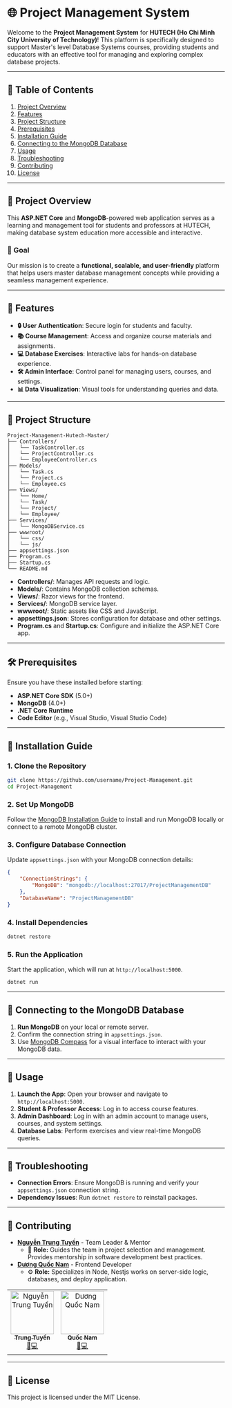 # 🌐 **Project Management System**

Welcome to the **Project Management System** for **HUTECH (Ho Chi Minh City University of Technology)**! This platform is specifically designed to support Master's level Database Systems courses, providing students and educators with an effective tool for managing and exploring complex database projects.

---

## 📜 Table of Contents

1. [Project Overview](#-project-overview)
2. [Features](#-features)
3. [Project Structure](#-project-structure)
4. [Prerequisites](#-prerequisites)
5. [Installation Guide](#-installation-guide)
6. [Connecting to the MongoDB Database](#-connecting-to-the-mongodb-database)
7. [Usage](#-usage)
8. [Troubleshooting](#-troubleshooting)
9. [Contributing](#-contributing)
10. [License](#-license)

---

## 📘 Project Overview

This **ASP.NET Core** and **MongoDB**-powered web application serves as a learning and management tool for students and professors at HUTECH, making database system education more accessible and interactive.

### 🎯 Goal

Our mission is to create a **functional, scalable, and user-friendly** platform that helps users master database management concepts while providing a seamless management experience.

---

## 🚀 Features

- **🔒 User Authentication**: Secure login for students and faculty.
- **📚 Course Management**: Access and organize course materials and assignments.
- **💻 Database Exercises**: Interactive labs for hands-on database experience.
- **🛠️ Admin Interface**: Control panel for managing users, courses, and settings.
- **📊 Data Visualization**: Visual tools for understanding queries and data.

---

## 📂 Project Structure

```plaintext
Project-Management-Hutech-Master/
├── Controllers/
│   └── TaskController.cs
│   └── ProjectController.cs
│   └── EmployeeController.cs
├── Models/
│   └── Task.cs
│   └── Project.cs
│   └── Employee.cs
├── Views/
│   └── Home/
│   └── Task/
│   └── Project/
│   └── Employee/
├── Services/
│   └── MongoDBService.cs
├── wwwroot/
│   └── css/
│   └── js/
├── appsettings.json
├── Program.cs
├── Startup.cs
└── README.md
```

- **Controllers/**: Manages API requests and logic.
- **Models/**: Contains MongoDB collection schemas.
- **Views/**: Razor views for the frontend.
- **Services/**: MongoDB service layer.
- **wwwroot/**: Static assets like CSS and JavaScript.
- **appsettings.json**: Stores configuration for database and other settings.
- **Program.cs** and **Startup.cs**: Configure and initialize the ASP.NET Core app.

---

## 🛠️ Prerequisites

Ensure you have these installed before starting:

- **ASP.NET Core SDK** (5.0+)
- **MongoDB** (4.0+)
- **.NET Core Runtime**
- **Code Editor** (e.g., Visual Studio, Visual Studio Code)

---

## 📝 Installation Guide

### 1. Clone the Repository

```bash
git clone https://github.com/username/Project-Management.git
cd Project-Management
```

### 2. Set Up MongoDB

Follow the [MongoDB Installation Guide](https://docs.mongodb.com/manual/installation/) to install and run MongoDB locally or connect to a remote MongoDB cluster.

### 3. Configure Database Connection

Update `appsettings.json` with your MongoDB connection details:

```json
{
	"ConnectionStrings": {
		"MongoDB": "mongodb://localhost:27017/ProjectManagementDB"
	},
	"DatabaseName": "ProjectManagementDB"
}
```

### 4. Install Dependencies

```bash
dotnet restore
```

### 5. Run the Application

Start the application, which will run at `http://localhost:5000`.

```bash
dotnet run
```

---

## 📡 Connecting to the MongoDB Database

1. **Run MongoDB** on your local or remote server.
2. Confirm the connection string in `appsettings.json`.
3. Use [MongoDB Compass](https://www.mongodb.com/products/compass) for a visual interface to interact with your MongoDB data.

---

## 🔧 Usage

1. **Launch the App**: Open your browser and navigate to `http://localhost:5000`.
2. **Student & Professor Access**: Log in to access course features.
3. **Admin Dashboard**: Log in with an admin account to manage users, courses, and system settings.
4. **Database Labs**: Perform exercises and view real-time MongoDB queries.

---

## 🐞 Troubleshooting

- **Connection Errors**: Ensure MongoDB is running and verify your `appsettings.json` connection string.
- **Dependency Issues**: Run `dotnet restore` to reinstall packages.

---

## 🤝 Contributing

- **[Nguyễn Trung Tuyến](https://github.com/tuyennt12)** - Team Leader & Mentor
  - 📖 **Role:** Guides the team in project selection and management. Provides mentorship in software development best practices.
- **[Dương Quốc Nam](https://github.com/qoucname2202)** - Frontend Developer
  - ⚙️ **Role:** Specializes in Node, Nestjs works on server-side logic, databases, and deploy application.

<table align="center">
  <tbody>
	<tr>
			<td align="center"><a href="https://github.com/tuyennt12"><img src="https://avatars.githubusercontent.com/tuyennt12" width="100px;" alt="Nguyễn Trung Tuyến"/><br/><sub><b>Trung Tuyến</b></sub></a><br/><a href="https://github.com/tuyennt12" title="Document">📝</a><a  href="https://github.com/tuyennt12" title="Code">💻</a></td>
		<td align="center"><a href="https://github.com/qoucname2202"><img src="https://avatars.githubusercontent.com/qoucname2202" width="100px;" alt="Dương Quốc Nam"/><br/><sub><b>Quốc Nam</b></sub></a><br/><a href="https://github.com/qoucname2202" title="Document">📝</a><a href="https://github.com/qoucname2202" title="Code">💻</a></td>
    </tr>
    </tbody>

</table>

---

## 📜 License

This project is licensed under the MIT License.
